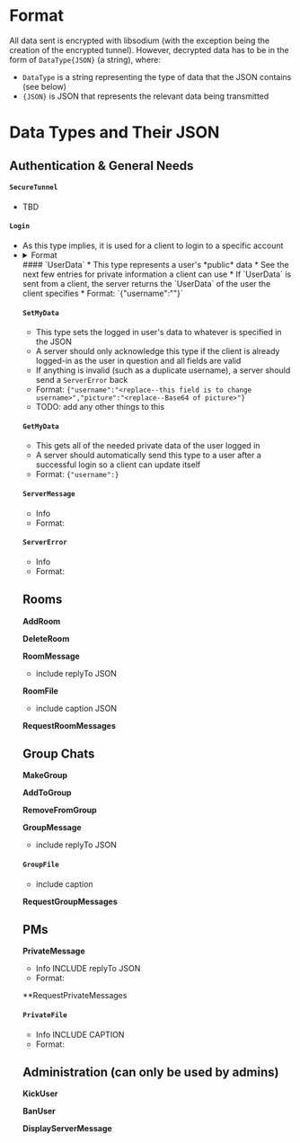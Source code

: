 # Format
All data sent is encrypted with libsodium (with the exception being the creation of the encrypted tunnel). However, decrypted data has to be in the form of `DataType{JSON}` (a string), where:
* `DataType` is a string representing the type of data that the JSON contains (see below)
* `{JSON}` is JSON that represents the relevant data being transmitted

# Data Types and Their JSON
## Authentication & General Needs
#### `SecureTunnel`
* TBD

#### `Login`
<ul>
	<li>As this type implies, it is used for a client to login to a specific account</li>
	<li>
<details>
	<summary>Format</summary>
	<table>
		<tr>
			<th>Field</th>
			<th>Value</th>
		</tr>
		<tr>
			<td><code>username</code></td>
			<td>The username of the user trying to login</td>
		</tr>
		<tr>
			<td><code>password</code></td>
			<td>The password of the user trying to login</td>
		</tr>
	</table>
</details>
</li>
#### `UserData`
* This type represents a user's *public* data
  * See the next few entries for private information a client can use
* If `UserData` is sent from a client, the server returns the `UserData` of the user the client specifies
* Format: `{"username":""}`

#### `SetMyData`
* This type sets the logged in user's data to whatever is specified in the JSON
* A server should only acknowledge this type if the client is already logged-in as the user in question and all fields are valid
* If anything is invalid (such as a duplicate username), a server should send a `ServerError` back
* Format: `{"username":"<replace--this field is to change username>","picture":"<replace--Base64 of picture>"}`
* TODO: add any other things to this

#### `GetMyData`
* This gets all of the needed private data of the user logged in
* A server should automatically send this type to a user after a successful login so a client can update itself
* Format: `{"username":}`

#### `ServerMessage`
* Info
* Format:

#### `ServerError`
* Info
* Format:

## Rooms
**AddRoom**

**DeleteRoom**

**RoomMessage**
* include replyTo JSON

**RoomFile**
* include caption JSON

**RequestRoomMessages**

## Group Chats
**MakeGroup**

**AddToGroup**

**RemoveFromGroup**

**GroupMessage**
* include replyTo JSON

#### `GroupFile`
* include caption

**RequestGroupMessages**

## PMs
**PrivateMessage**
* Info INCLUDE replyTo JSON
* Format:

**RequestPrivateMessages

#### `PrivateFile`
* Info INCLUDE CAPTION
* Format:

## Administration (can only be used by admins)
**KickUser**

**BanUser**

**DisplayServerMessage**
